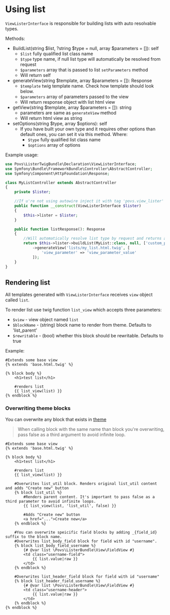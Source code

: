 # Using list

`ViewListerInterface` is responsible for building lists with auto resolvable types.

Methods:
- BuildList(string $list, ?string $type = null, array $parameters = []): self
   - `$list` fully qualified list class name
   - `$type` type name, if null list type will automatically be resolved from request
   - `$parameters` array that is passed to list `setParameters` method 
   - Will return self
- generateView(string $template, array $parameters = []): Response
   - `$template` twig template name. Check how template should look below.
   - `$parameters` array of parameters passed to the view
   - Will return response object with list html view
- getView(string $template, array $parameters = []): string 
   - parameters are same as `generateView` method
   - Will return html view as string
- setOptions(string $type, array $options): self 
   - If you have built your own type and it requires other options than default ones, you can set it via this method. Where:
     - `$type` fully qualified list class name
     - `$options` array of options

Example usage:

```` php 
use Povs\ListerTwigBundle\Declaration\ViewListerInterface;
use Symfony\Bundle\FrameworkBundle\Controller\AbstractController;
use Symfony\Component\HttpFoundation\Response;

class MyListController extends AbstractController
{
    private $lister;

    //If u're not using autowire inject it with tag 'povs.view_lister'
    public function __construct(ViewListerInterface $lister)
    {
        $this->lister = $lister;
    }

    public function listResponse(): Response
    {
        //Will automatically resolve list type by request and returns appropriate response (i.e. html view, export csv)
        return $this->lister->buildList(MyList::class, null, ['custom_parameter' => true])
            ->generateView('lists/my_list.html.twig', [
                'view_parameter' => 'view_parameter_value'
            ]);
    }
}
````


## Rendering list

All templates generated with `ViewListerInterface` receives `view` object called `list`.

To render list use twig function `list_view` which accepts three parameters:
 - `$view` - view object named `list`
 - `$blockName` - (string) block name to render from theme. Defaults to 'list_parent'
 - `$rewritable` - (bool) whether this block should be rewritable. Defaults to true
 
Example:

```` twig
#Extends some base view
{% extends 'base.html.twig' %}

{% block body %}
    <h1>test list</h1>
    
    #renders list
    {{ list_view(list) }}
{% endblock %}
````

### Overwriting theme blocks

You can overwrite any block that exists in [theme](themes.md)

> When calling block with the same name than block you're overwriting, pass false as a third argument to avoid infinite loop.

```` twig
#Extends some base view
{% extends 'base.html.twig' %}

{% block body %}
    <h1>test list</h1>
    
    #renders list
    {{ list_view(list) }}

    #Overwrites list_util block. Renders original list_util content and adds "Create new" button
    {% block list_util %}
        #Renders parent content. It's important to pass false as a third parameter to avoid infinite loops.
        {{ list_view(list, 'list_util', false) }}

        #Adds "Create new" button
        <a href="...">Create new</a>
    {% endblock %}

    #You can overwrite speicific field blocks by adding _{field_id} suffix to the block name. 
    #Overwrites list_body_field block for field with id "username".
    {% block list_body_field_username %}
        {# @var list \Povs\ListerBundle\View\FieldView #}
        <td class="username-field">
            {{ list.value|raw }}
        </td>
    {% endblock %}

    #Overwrites list_header_field block for field with id "username"
    {% block list_header_field_username %}
        {# @var list \Povs\ListerBundle\View\FieldView #}
        <td class="username-header">
            {{ list.value|raw }}
        </td>
    {% endblock %}
{% endblock %}
````

